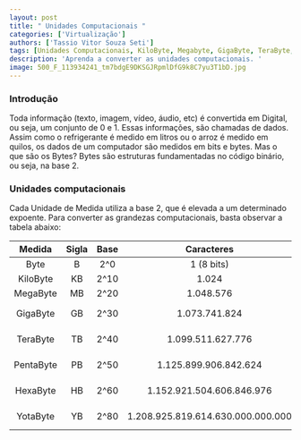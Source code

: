 ```yaml
---
layout: post
title: " Unidades Computacionais "
categories: ['Virtualização']
authors: ['Tassio Vitor Souza Seti'] 
tags: [Unidades Computacionais, KiloByte, Megabyte, GigaByte, TeraByte, PentaByte, HexaByte, YotaByte]
description: 'Aprenda a converter as unidades computacionais. '
image: 500_F_113934241_tm7bdgE9DKSGJRpmlDfG9k8C7yu3T1bD.jpg
---
```


### Introdução ###

Toda informação (texto, imagem, vídeo, áudio, etc) é convertida em Digital, ou seja, um conjunto de 0 e 1. Essas informações, são chamadas de dados.
Assim como o refrigerante é medido em litros ou o arroz é medido em quilos, os dados de um computador são medidos em bits e bytes.
Mas o que são os Bytes?
Bytes são estruturas fundamentadas no código binário, ou seja, na base 2.

### Unidades computacionais ###

Cada Unidade de Medida utiliza a base 2, que é elevada a um determinado expoente.
Para converter as grandezas computacionais, basta observar a tabela abaixo:

|**Medida**     |**Sigla**|**Base**|     **Caracteres**               |**Equivalência**|
|:-------------:|:------: |:-----: |:---------------------------------:|:-------------:|
| Byte          | B       | 2^0    | 1 (8 bits)                        | 1 byte        |
| KiloByte      | KB      | 2^10   | 1.024                             | 1.024 bytes   |
| MegaByte      | MB      | 2^20   | 1.048.576                         | 1.024 KByte   |
| GigaByte      | GB      | 2^30   | 1.073.741.824                     | 1.024 MBytes  |
| TeraByte      | TB      | 2^40   | 1.099.511.627.776                 | 1.024 GBytes  |
| PentaByte     | PB      | 2^50   | 1.125.899.906.842.624             | 1.024 TBytes  |
| HexaByte      | HB      | 2^60   | 1.152.921.504.606.846.976         | 1.024 PBytes  |
| YotaByte      | YB      | 2^80   | 1.208.925.819.614.630.000.000.000 | 1.024 Hexabyte|

